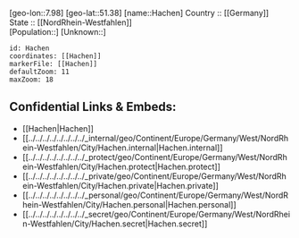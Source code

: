 ﻿---
location: [51.38,7.98] 
mapzoom: [7,12] 
mapmarker: city 
type: City
tags:
- geo/City


SpocWebEntityId: 30688
isDeleted: false
confidential: public

---
[geo-lon::7.98] 
[geo-lat::51.38] 
[name::Hachen] 
Country :: [[Germany]]  
State :: [[NordRhein-Westfahlen]]  
[Population::] 
[Unknown::] 


```leaflet
id: Hachen
coordinates: [[Hachen]] 
markerFile: [[Hachen]] 
defaultZoom: 11 
maxZoom: 18
```


## Confidential Links & Embeds: 
- [[Hachen|Hachen]]  
- [[../../../../../../../../_internal/geo/Continent/Europe/Germany/West/NordRhein-Westfahlen/City/Hachen.internal|Hachen.internal]] 
- [[../../../../../../../../_protect/geo/Continent/Europe/Germany/West/NordRhein-Westfahlen/City/Hachen.protect|Hachen.protect]] 
- [[../../../../../../../../_private/geo/Continent/Europe/Germany/West/NordRhein-Westfahlen/City/Hachen.private|Hachen.private]] 
- [[../../../../../../../../_personal/geo/Continent/Europe/Germany/West/NordRhein-Westfahlen/City/Hachen.personal|Hachen.personal]] 
- [[../../../../../../../../_secret/geo/Continent/Europe/Germany/West/NordRhein-Westfahlen/City/Hachen.secret|Hachen.secret]] 

